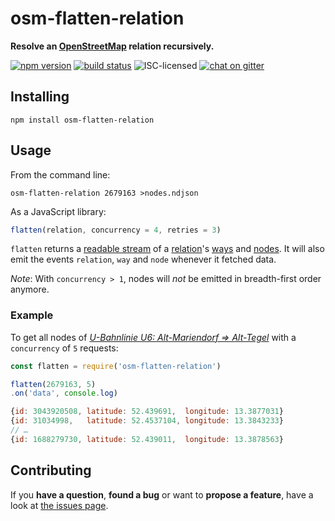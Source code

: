 # osm-flatten-relation

**Resolve an [OpenStreetMap](http://www.openstreetmap.org) relation recursively.**

[![npm version](https://img.shields.io/npm/v/osm-flatten-relation.svg)](https://www.npmjs.com/package/osm-flatten-relation)
[![build status](https://img.shields.io/travis/derhuerst/osm-flatten-relation.svg)](https://travis-ci.org/derhuerst/osm-flatten-relation)
![ISC-licensed](https://img.shields.io/github/license/derhuerst/osm-flatten-relation.svg)
[![chat on gitter](https://badges.gitter.im/derhuerst.svg)](https://gitter.im/derhuerst)


## Installing

```
npm install osm-flatten-relation
```


## Usage

From the command line:

```
osm-flatten-relation 2679163 >nodes.ndjson
```

As a JavaScript library:

```js
flatten(relation, concurrency = 4, retries = 3)
```

`flatten` returns a [readable stream](https://nodejs.org/api/stream.html#stream_class_stream_readable) of a [relation](http://wiki.openstreetmap.org/wiki/Elements#Relation)'s [ways](http://wiki.openstreetmap.org/wiki/Elements#Way) and [nodes](http://wiki.openstreetmap.org/wiki/Elements#Node). It will also emit the events `relation`, `way` and `node` whenever it fetched data.

*Note*: With `concurrency > 1`, nodes will *not* be emitted in breadth-first order anymore.

### Example

To get all nodes of [*U-Bahnlinie U6: Alt-Mariendorf => Alt-Tegel*](http://www.openstreetmap.org/relation/2679163) with a `concurrency` of `5` requests:

```js
const flatten = require('osm-flatten-relation')

flatten(2679163, 5)
.on('data', console.log)
```

```js
{id: 3043920508, latitude: 52.439691,  longitude: 13.3877031}
{id: 31034998,   latitude: 52.4537104, longitude: 13.3843233}
// …
{id: 1688279730, latitude: 52.439011,  longitude: 13.3878563}
```


## Contributing

If you **have a question**, **found a bug** or want to **propose a feature**, have a look at [the issues page](https://github.com/derhuerst/osm-flatten-relation/issues).
